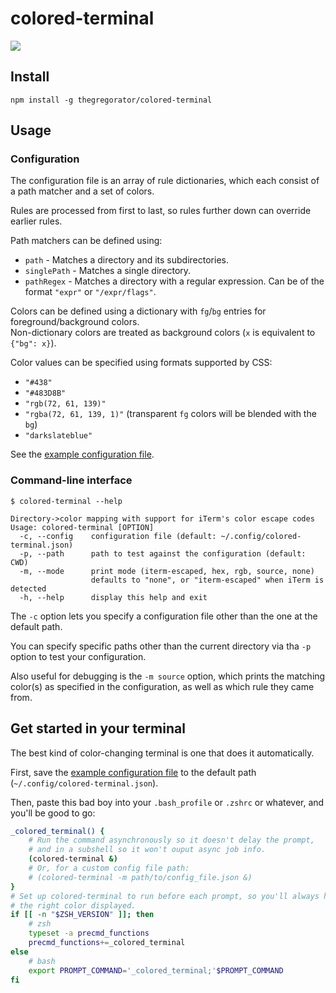 # colored-terminal
![](https://cloud.githubusercontent.com/assets/2695380/5997327/e8e0c1fe-aa76-11e4-9a4e-61df1f9d4df4.png)

## Install
    npm install -g thegregorator/colored-terminal


## Usage

### Configuration
The configuration file is an array of rule dictionaries, which each consist
of a path matcher and a set of colors.

Rules are processed from first to last, so rules further down can override
earlier rules.

Path matchers can be defined using:
* `path` - Matches a directory and its subdirectories.
* `singlePath` - Matches a single directory.
* `pathRegex` - Matches a directory with a regular expression. Can be of the format `"expr"` or `"/expr/flags"`.

Colors can be defined using a dictionary with `fg`/`bg` entries for foreground/background colors.  
Non-dictionary colors are treated as background colors (`x` is equivalent to `{"bg": x}`).

Color values can be specified using formats supported by CSS:
* `"#438"`
* `"#483D8B"`
* `"rgb(72, 61, 139)"`
* `"rgba(72, 61, 139, 1)"` (transparent `fg` colors will be blended with the `bg`)
* `"darkslateblue"`

See the [example configuration file](example/colored-terminal.json).

### Command-line interface
    $ colored-terminal --help
    
    Directory->color mapping with support for iTerm's color escape codes
    Usage: colored-terminal [OPTION]
      -c, --config    configuration file (default: ~/.config/colored-terminal.json)
      -p, --path      path to test against the configuration (default: CWD)
      -m, --mode      print mode (iterm-escaped, hex, rgb, source, none)
                      defaults to "none", or "iterm-escaped" when iTerm is detected
      -h, --help      display this help and exit

The `-c` option lets you specify a configuration file other than the one at the default path.

You can specify specific paths other than the current directory via tha `-p` option to test your configuration.

Also useful for debugging is the `-m source` option, which prints the matching color(s) as specified in the configuration, as well as which rule they came from.


## Get started in your terminal

The best kind of color-changing terminal is one that does it automatically.

First, save the [example configuration file](example/colored-terminal.json) to the default path (`~/.config/colored-terminal.json`).

Then, paste this bad boy into your `.bash_profile` or `.zshrc` or whatever, and you'll be good to go:
```bash
_colored_terminal() {
    # Run the command asynchronously so it doesn't delay the prompt,
    # and in a subshell so it won't ouput async job info.
    (colored-terminal &)
    # Or, for a custom config file path:
    # (colored-terminal -m path/to/config_file.json &)
}
# Set up colored-terminal to run before each prompt, so you'll always have
# the right color displayed.
if [[ -n "$ZSH_VERSION" ]]; then
    # zsh
    typeset -a precmd_functions
    precmd_functions+=_colored_terminal
else 
    # bash
    export PROMPT_COMMAND='_colored_terminal;'$PROMPT_COMMAND
fi
```
